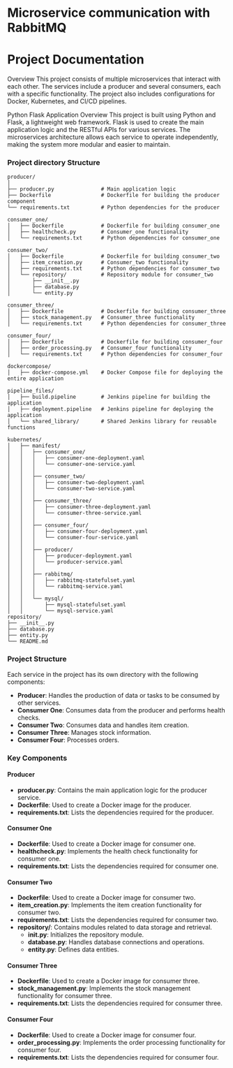 # Microservice communication with RabbitMQ

# Project Documentation

Overview
This project consists of multiple microservices that interact with each other. The services include a producer and several consumers, each with a specific functionality. The project also includes configurations for Docker, Kubernetes, and CI/CD pipelines.

Python Flask Application
Overview
This project is built using Python and Flask, a lightweight web framework. Flask is used to create the main application logic and the RESTful APIs for various services. The microservices architecture allows each service to operate independently, making the system more modular and easier to maintain.

### Project directory Structure
```
producer/
│
├── producer.py               # Main application logic
├── Dockerfile                # Dockerfile for building the producer component
└── requirements.txt          # Python dependencies for the producer

consumer_one/
│   ├── Dockerfile            # Dockerfile for building consumer_one
│   ├── healthcheck.py        # Consumer_one functionality
│   └── requirements.txt      # Python dependencies for consumer_one

consumer_two/
│   ├── Dockerfile            # Dockerfile for building consumer_two
│   ├── item_creation.py      # Consumer_two functionality
│   ├── requirements.txt      # Python dependencies for consumer_two
│   └── repository/           # Repository module for consumer_two
│       ├── __init__.py
│       ├── database.py
│       └── entity.py

consumer_three/
│   ├── Dockerfile            # Dockerfile for building consumer_three
│   ├── stock_management.py   # Consumer_three functionality
│   └── requirements.txt      # Python dependencies for consumer_three

consumer_four/
│   ├── Dockerfile            # Dockerfile for building consumer_four
│   ├── order_processing.py   # Consumer_four functionality
│   └── requirements.txt      # Python dependencies for consumer_four

dockercompose/
│   ├── docker-compose.yml    # Docker Compose file for deploying the entire application

pipeline_files/
│   ├── build.pipeline        # Jenkins pipeline for building the application
│   ├── deployment.pipeline   # Jenkins pipeline for deploying the application
│   └── shared_library/       # Shared Jenkins library for reusable functions

kubernetes/
│   ├── manifest/
│   │   ├── consumer_one/
│   │   │   ├── consumer-one-deployment.yaml
│   │   │   └── consumer-one-service.yaml
│   │   │
│   │   ├── consumer_two/
│   │   │   ├── consumer-two-deployment.yaml
│   │   │   └── consumer-two-service.yaml
│   │   │
│   │   ├── consumer_three/
│   │   │   ├── consumer-three-deployment.yaml
│   │   │   └── consumer-three-service.yaml
│   │   │
│   │   ├── consumer_four/
│   │   │   ├── consumer-four-deployment.yaml
│   │   │   └── consumer-four-service.yaml
│   │   │
│   │   ├── producer/
│   │   │   ├── producer-deployment.yaml
│   │   │   └── producer-service.yaml
│   │   │
│   │   ├── rabbitmq/
│   │   │   ├── rabbitmq-statefulset.yaml
│   │   │   └── rabbitmq-service.yaml
│   │   │
│   │   └── mysql/
│   │       ├── mysql-statefulset.yaml
│   │       └── mysql-service.yaml
repository/
├── __init__.py
├── database.py
├── entity.py
└── README.md
```

### Project Structure
Each service in the project has its own directory with the following components:

- **Producer**: Handles the production of data or tasks to be consumed by other services.
- **Consumer One**: Consumes data from the producer and performs health checks.
- **Consumer Two**: Consumes data and handles item creation.
- **Consumer Three**: Manages stock information.
- **Consumer Four**: Processes orders.

### Key Components

#### Producer

- **producer.py**: Contains the main application logic for the producer service.
- **Dockerfile**: Used to create a Docker image for the producer.
- **requirements.txt**: Lists the dependencies required for the producer.

#### Consumer One

- **Dockerfile**: Used to create a Docker image for consumer one.
- **healthcheck.py**: Implements the health check functionality for consumer one.
- **requirements.txt**: Lists the dependencies required for consumer one.

#### Consumer Two

- **Dockerfile**: Used to create a Docker image for consumer two.
- **item_creation.py**: Implements the item creation functionality for consumer two.
- **requirements.txt**: Lists the dependencies required for consumer two.
- **repository/**: Contains modules related to data storage and retrieval.
  - **__init__.py**: Initializes the repository module.
  - **database.py**: Handles database connections and operations.
  - **entity.py**: Defines data entities.

#### Consumer Three

- **Dockerfile**: Used to create a Docker image for consumer three.
- **stock_management.py**: Implements the stock management functionality for consumer three.
- **requirements.txt**: Lists the dependencies required for consumer three.

#### Consumer Four

- **Dockerfile**: Used to create a Docker image for consumer four.
- **order_processing.py**: Implements the order processing functionality for consumer four.
- **requirements.txt**: Lists the dependencies required for consumer four.
